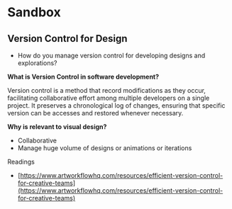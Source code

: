 # Sandbox

## Version Control for Design

* How do you manage version control for developing designs and explorations?

**What is Version Control in software development?**

Version control is a method that record modifications as they occur, facilitating collaborative effort among multiple developers on a single project. It preserves a chronological log of changes, ensuring that specific version can be accesses and restored whenever necessary.

&#x20;**Why is relevant to visual design?**

* Collaborative
* Manage huge volume of designs or animations or iterations

Readings

* [https://www.artworkflowhq.com/resources/efficient-version-control-for-creative-teams](https://www.artworkflowhq.com/resources/efficient-version-control-for-creative-teams)

